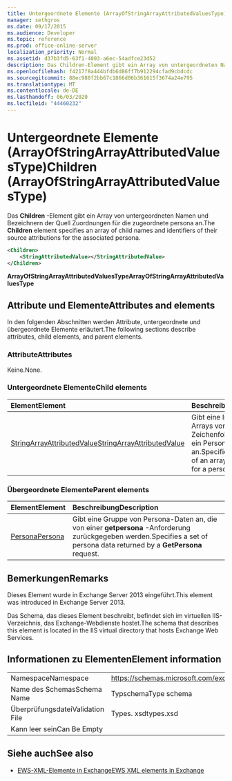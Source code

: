 ```yaml
---
title: Untergeordnete Elemente (ArrayOfStringArrayAttributedValuesType)
manager: sethgros
ms.date: 09/17/2015
ms.audience: Developer
ms.topic: reference
ms.prod: office-online-server
localization_priority: Normal
ms.assetid: d37b3fd5-63f1-4003-a6ec-54adfce23d52
description: Das Children-Element gibt ein Array von untergeordneten Namen und Bezeichnern der Quell Zuordnungen für die zugeordnete persona an.
ms.openlocfilehash: f4217f8a444bfdb6d86ff7b912294cfad9cbdcdc
ms.sourcegitcommit: 88ec988f2bb67c1866d06b361615f3674a24e795
ms.translationtype: MT
ms.contentlocale: de-DE
ms.lasthandoff: 06/03/2020
ms.locfileid: "44460232"
---
```

# <a name="children-arrayofstringarrayattributedvaluestype"></a><span data-ttu-id="283f6-103">Untergeordnete Elemente (ArrayOfStringArrayAttributedValuesType)</span><span class="sxs-lookup"><span data-stu-id="283f6-103">Children (ArrayOfStringArrayAttributedValuesType)</span></span>

<span data-ttu-id="283f6-104">Das **Children** -Element gibt ein Array von untergeordneten Namen und Bezeichnern der Quell Zuordnungen für die zugeordnete persona an.</span><span class="sxs-lookup"><span data-stu-id="283f6-104">The **Children** element specifies an array of child names and identifiers of their source attributions for the associated persona.</span></span> 
  
```XML
<Children>
    <StringAttributedValue></StringAttributedValue>
</Children>
```

 <span data-ttu-id="283f6-105">**ArrayOfStringArrayAttributedValuesType**</span><span class="sxs-lookup"><span data-stu-id="283f6-105">**ArrayOfStringArrayAttributedValuesType**</span></span>
## <a name="attributes-and-elements"></a><span data-ttu-id="283f6-106">Attribute und Elemente</span><span class="sxs-lookup"><span data-stu-id="283f6-106">Attributes and elements</span></span>

<span data-ttu-id="283f6-107">In den folgenden Abschnitten werden Attribute, untergeordnete und übergeordnete Elemente erläutert.</span><span class="sxs-lookup"><span data-stu-id="283f6-107">The following sections describe attributes, child elements, and parent elements.</span></span>
  
### <a name="attributes"></a><span data-ttu-id="283f6-108">Attribute</span><span class="sxs-lookup"><span data-stu-id="283f6-108">Attributes</span></span>

<span data-ttu-id="283f6-109">Keine.</span><span class="sxs-lookup"><span data-stu-id="283f6-109">None.</span></span>
  
### <a name="child-elements"></a><span data-ttu-id="283f6-110">Untergeordnete Elemente</span><span class="sxs-lookup"><span data-stu-id="283f6-110">Child elements</span></span>

|<span data-ttu-id="283f6-111">**Element**</span><span class="sxs-lookup"><span data-stu-id="283f6-111">**Element**</span></span>|<span data-ttu-id="283f6-112">**Beschreibung**</span><span class="sxs-lookup"><span data-stu-id="283f6-112">**Description**</span></span>|
|:-----|:-----|
|[<span data-ttu-id="283f6-113">StringArrayAttributedValue</span><span class="sxs-lookup"><span data-stu-id="283f6-113">StringArrayAttributedValue</span></span>](stringarrayattributedvalue.md) <br/> |<span data-ttu-id="283f6-114">Gibt eine Instanz eines Arrays von Zeichenfolgendaten für ein Persona-Element an.</span><span class="sxs-lookup"><span data-stu-id="283f6-114">Specifies an instance of an array of string data for a persona element.</span></span>  <br/> |
   
### <a name="parent-elements"></a><span data-ttu-id="283f6-115">Übergeordnete Elemente</span><span class="sxs-lookup"><span data-stu-id="283f6-115">Parent elements</span></span>

|<span data-ttu-id="283f6-116">**Element**</span><span class="sxs-lookup"><span data-stu-id="283f6-116">**Element**</span></span>|<span data-ttu-id="283f6-117">**Beschreibung**</span><span class="sxs-lookup"><span data-stu-id="283f6-117">**Description**</span></span>|
|:-----|:-----|
|[<span data-ttu-id="283f6-118">Persona</span><span class="sxs-lookup"><span data-stu-id="283f6-118">Persona</span></span>](persona.md) <br/> |<span data-ttu-id="283f6-119">Gibt eine Gruppe von Persona-Daten an, die von einer **getpersona** -Anforderung zurückgegeben werden.</span><span class="sxs-lookup"><span data-stu-id="283f6-119">Specifies a set of persona data returned by a **GetPersona** request.</span></span>  <br/> |
   
## <a name="remarks"></a><span data-ttu-id="283f6-120">Bemerkungen</span><span class="sxs-lookup"><span data-stu-id="283f6-120">Remarks</span></span>

<span data-ttu-id="283f6-121">Dieses Element wurde in Exchange Server 2013 eingeführt.</span><span class="sxs-lookup"><span data-stu-id="283f6-121">This element was introduced in Exchange Server 2013.</span></span>
  
<span data-ttu-id="283f6-122">Das Schema, das dieses Element beschreibt, befindet sich im virtuellen IIS-Verzeichnis, das Exchange-Webdienste hostet.</span><span class="sxs-lookup"><span data-stu-id="283f6-122">The schema that describes this element is located in the IIS virtual directory that hosts Exchange Web Services.</span></span>
  
## <a name="element-information"></a><span data-ttu-id="283f6-123">Informationen zu Elementen</span><span class="sxs-lookup"><span data-stu-id="283f6-123">Element information</span></span>

|||
|:-----|:-----|
|<span data-ttu-id="283f6-124">Namespace</span><span class="sxs-lookup"><span data-stu-id="283f6-124">Namespace</span></span>  <br/> |https://schemas.microsoft.com/exchange/services/2006/types  <br/> |
|<span data-ttu-id="283f6-125">Name des Schemas</span><span class="sxs-lookup"><span data-stu-id="283f6-125">Schema Name</span></span>  <br/> |<span data-ttu-id="283f6-126">Typschema</span><span class="sxs-lookup"><span data-stu-id="283f6-126">Type schema</span></span>  <br/> |
|<span data-ttu-id="283f6-127">Überprüfungsdatei</span><span class="sxs-lookup"><span data-stu-id="283f6-127">Validation File</span></span>  <br/> |<span data-ttu-id="283f6-128">Types. xsd</span><span class="sxs-lookup"><span data-stu-id="283f6-128">types.xsd</span></span>  <br/> |
|<span data-ttu-id="283f6-129">Kann leer sein</span><span class="sxs-lookup"><span data-stu-id="283f6-129">Can Be Empty</span></span>  <br/> ||
   
## <a name="see-also"></a><span data-ttu-id="283f6-130">Siehe auch</span><span class="sxs-lookup"><span data-stu-id="283f6-130">See also</span></span>



- [<span data-ttu-id="283f6-131">EWS-XML-Elemente in Exchange</span><span class="sxs-lookup"><span data-stu-id="283f6-131">EWS XML elements in Exchange</span></span>](ews-xml-elements-in-exchange.md)

